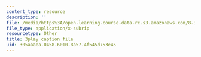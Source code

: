 ```yaml
---
content_type: resource
description: ''
file: /media/https%3A/open-learning-course-data-rc.s3.amazonaws.com/8-334-statistical-mechanics-ii-statistical-physics-of-fields-spring-2014/305aaaea045860108a574f545d753e45_Rv1UBrGVGFk.srt
file_type: application/x-subrip
resourcetype: Other
title: 3play caption file
uid: 305aaaea-0458-6010-8a57-4f545d753e45
---
```


